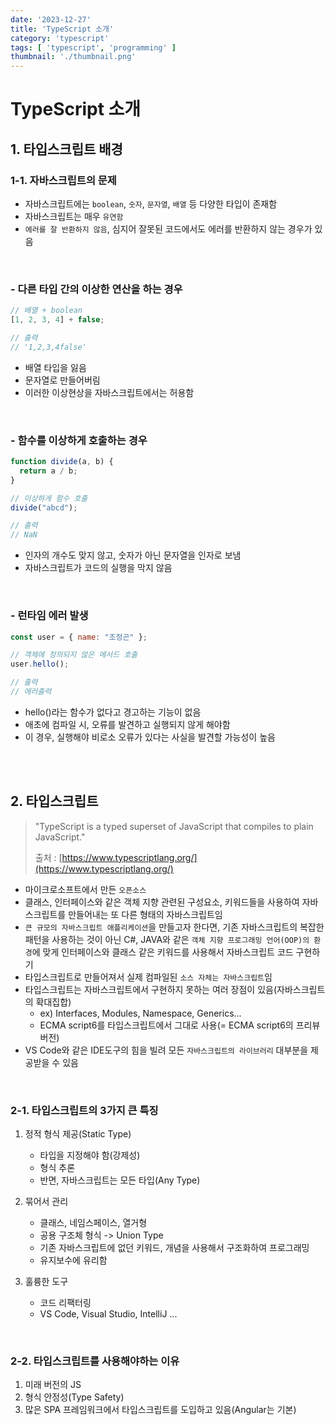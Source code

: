 ```yaml
---
date: '2023-12-27'
title: 'TypeScript 소개'
category: 'typescript'
tags: [ 'typescript', 'programming' ]
thumbnail: './thumbnail.png'
---
```


# TypeScript 소개

## 1. 타입스크립트 배경

### 1-1. 자바스크립트의 문제

- 자바스크립트에는 `boolean`, `숫자`, `문자열`, `배열` 등 다양한 타입이 존재함
- 자바스크립트는 매우 `유연함`
- `에러를 잘 반환하지 않음`, 심지어 잘못된 코드에서도 에러를 반환하지 않는 경우가 있음

<br>

### - 다른 타입 간의 이상한 연산을 하는 경우

```javascript
// 배열 + boolean
[1, 2, 3, 4] + false;

// 출력
// '1,2,3,4false'
```

- 배열 타입을 잃음
- 문자열로 만들어버림
- 이러한 이상현상을 자바스크립트에서는 허용함

<br>

### - 함수를 이상하게 호출하는 경우

```javascript
function divide(a, b) {
  return a / b;
}

// 이상하게 함수 호출
divide("abcd");

// 출력
// NaN
```

- 인자의 개수도 맞지 않고, 숫자가 아닌 문자열을 인자로 보냄
- 자바스크립트가 코드의 실행을 막지 않음

<br>

### - 런타임 에러 발생

```javascript
const user = { name: "조정곤" };

// 객체에 정의되지 않은 메서드 호출
user.hello();

// 출력
// 에러출력
```

- hello()라는 함수가 없다고 경고하는 기능이 없음
- 애초에 컴파일 시, 오류를 발견하고 실행되지 않게 해야함
- 이 경우, 실행해야 비로소 오류가 있다는 사실을 발견할 가능성이 높음

<br>
<br>

## 2. 타입스크립트

> "TypeScript is a typed superset of JavaScript that compiles to plain JavaScript."
>
> 출처 : [https://www.typescriptlang.org/](https://www.typescriptlang.org/)

- 마이크로소프트에서 만든 `오픈소스`
- 클래스, 인터페이스와 같은 객체 지향 관련된 구성요소, 키워드들을 사용하여 자바스크립트를 만들어내는 또 다른 형태의 자바스크립트임
- `큰 규모의 자바스크립트 애플리케이션`을 만들고자 한다면, 기존 자바스크립트의 복잡한 패턴을 사용하는 것이 아닌 C#, JAVA와 같은 `객체 지향 프로그래밍 언어(OOP)의 환경`에 맞게 인터페이스와 클래스
  같은 키워드를 사용해서 자바스크립트 코드 구현하기
- 타입스크립트로 만들어져서 실제 컴파일된 `소스 자체는 자바스크립트`임
- 타입스크립트는 자바스크립트에서 구현하지 못하는 여러 장점이 있음(자바스크립트의 확대집합)
    - ex) Interfaces, Modules, Namespace, Generics...
    - ECMA script6를 타입스크립트에서 그대로 사용(= ECMA script6의 프리뷰 버전)
- VS Code와 같은 IDE도구의 힘을 빌려 모든 `자바스크립트의 라이브러리` 대부분을 제공받을 수 있음

<br>

### 2-1. 타입스크립트의 3가지 큰 특징

1. 정적 형식 제공(Static Type)

    - 타입을 지정해야 함(강제성)
    - 형식 추론
    - 반면, 자바스크립트는 모든 타입(Any Type)

2. 묶어서 관리
    - 클래스, 네임스페이스, 열거형
    - 공용 구조체 형식 -> Union Type
    - 기존 자바스크립트에 없던 키워드, 개념을 사용해서 구조화하여 프로그래밍
    - 유지보수에 유리함
3. 훌륭한 도구
    - 코드 리팩터링
    - VS Code, Visual Studio, IntelliJ ...

<br>

### 2-2. 타입스크립트를 사용해야하는 이유

1. 미래 버전의 JS
2. 형식 안정성(Type Safety)
3. 많은 SPA 프레임워크에서 타입스크립트를 도입하고 있음(Angular는 기본)

[//]: # (---)

[//]: # ()

[//]: # (## Source)

[//]: # ()

[//]: # (- [<>]&#40;<>&#41;)

